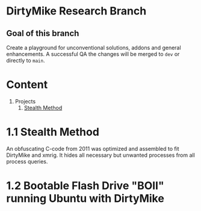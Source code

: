 # DirtyMike Research Branch

## Goal of this branch
Create a playground for unconventional solutions, addons and general enhancements. A successful QA the changes will be merged to `dev` or directly to `main`.

# Content
1. Projects
    1.  [Stealth Method](#stealth)


# 1.1 Stealth Method 
<a name="stealth"></a>
An obfuscating C-code from 2011 was optimized and assembled to fit DirtyMike and xmrig. It hides all necessary but unwanted processes from all process queries.

# 1.2 Bootable Flash Drive "BOII" running Ubuntu with DirtyMike
<a name="BOII"></a>
